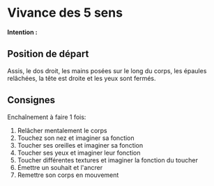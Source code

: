 # Vivance des 5 sens

**Intention :**

## Position de départ

Assis, le dos droit, les mains posées sur le long du corps, les épaules relâchées, la tête est droite et les yeux sont fermés.

## Consignes

Enchaînement à faire 1 fois:
1. Relâcher mentalement le corps
2. Touchez son nez et imaginer sa fonction
3. Toucher ses oreilles et imaginer sa fonction
4. Toucher ses yeux et imaginer leur fonction
5. Toucher différentes textures et imaginer la fonction du toucher
6. Émettre un souhait et l'ancrer
7. Remettre son corps en mouvement
